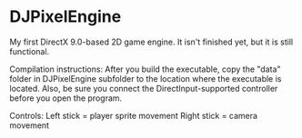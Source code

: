 # DJPixelEngine
My first DirectX 9.0-based 2D game engine. It isn't finished yet, but it is still functional.

Compilation instructions:
After you build the executable, copy the "data" folder in DJPixelEngine subfolder to the location where the executable is located. Also, be sure you connect the DirectInput-supported controller before you open the program.

Controls:
Left stick = player sprite movement
Right stick = camera movement
